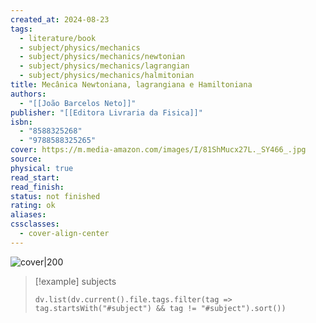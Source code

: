 ```yaml
---
created_at: 2024-08-23
tags:
  - literature/book
  - subject/physics/mechanics
  - subject/physics/mechanics/newtonian
  - subject/physics/mechanics/lagrangian
  - subject/physics/mechanics/halmitonian
title: Mecânica Newtoniana, lagrangiana e Hamiltoniana
authors:
  - "[[João Barcelos Neto]]"
publisher: "[[Editora Livraria da Fisica]]"
isbn:
  - "8588325268"
  - "9788588325265"
cover: https://m.media-amazon.com/images/I/81ShMucx27L._SY466_.jpg
source: 
physical: true
read_start: 
read_finish: 
status: not finished
rating: ok
aliases: 
cssclasses:
  - cover-align-center
---
```


![cover|200](https://m.media-amazon.com/images/I/81ShMucx27L._SY466_.jpg)

> [!example] subjects
> ```dataviewjs
> dv.list(dv.current().file.tags.filter(tag => tag.startsWith("#subject") && tag != "#subject").sort())
> ```
 